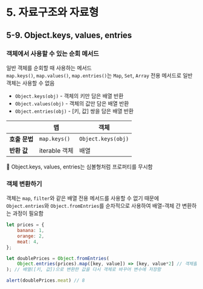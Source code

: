 # 5. 자료구조와 자료형
## 5-9. Object.keys, values, entries
### 객체에서 사용할 수 있는 순회 메서드
일반 객체를 순회할 때 사용하는 메서드  
`map.keys()`, `map.values()`, `map.entries()`는 `Map`, `Set`, `Array` 전용 메서드로 일반 객체는 사용할 수 없음  

- `Object.keys(obj)` - 객체의 키만 담은 배열 반환
- `Object.values(obj)` - 객체의 값만 담은 배열 반환
- `Object.entries(obj)` - [키, 값] 쌍을 담은 배열 반환   

||맵|객체|
|---|--------|--|
|**호출 문법**|`map.keys()`|`Object.keys(obj)`|
|**반환 값**|iterable 객체|배열

🚫 Object.keys, values, entries는 심볼형처럼 프로퍼티를 무시함

### 객체 변환하기
객체는 `map`, `filter`와 같은 배열 전용 메서드를 사용할 수 없기 때문에 `Object.entries`와 `Object.fromEntries`를 순차적으로 사용하여 배열-객체 간 변환하는 과정이 필요함  
```javascript
let prices = {
    banana: 1,
    orange: 2,
    meat: 4,
};

let doublePrices = Object.fromEntries(
    Object.entries(prices).map([key, value]) => [key, value*2] // 객체를 배열([키, 값])으로 변환한 뒤 배열 전용 메서드 map 사용
); // 배열([키, 값])으로 변환한 값을 다시 객체로 바꾸어 변수에 저장함

alert(doublePrices.meat) // 8
```
